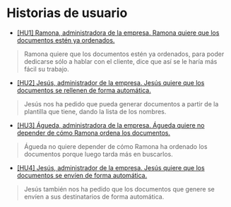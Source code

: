 # Historias de usuario

* [[HU1] Ramona, administradora de la empresa. Ramona quiere que los documentos estén ya ordenados.](https://github.com/jmramirezG/WhatCook/issues/2)

>Ramona quiere que los documentos estén ya ordenados, para poder dedicarse sólo a hablar con el cliente, dice que así se le haría más fácil su trabajo.

* [[HU2] Jesús, administrador de la empresa. Jesús quiere que los documentos se rellenen de forma automática.](https://github.com/jmramirezG/WhatCook/issues/3)

>Jesús nos ha pedido que pueda generar documentos a partir de la plantilla que tiene, dando la lista de los nombres.

* [[HU3] Águeda, administradora de la empresa. Águeda quiere no depender de cómo Ramona ordena los documentos.](https://github.com/jmramirezG/WhatCook/issues/4)

>Águeda no quiere depender de cómo Ramona ha ordenado los documentos porque luego tarda más en buscarlos.

* [[HU4] Jesús, administrador de la empresa. Jesús quiere que los documentos se envíen de forma automática.](https://github.com/jmramirezG/WhatCook/issues/5)

>Jesús también nos ha pedido que los documentos que genere se envíen a sus destinatarios de forma automática.
